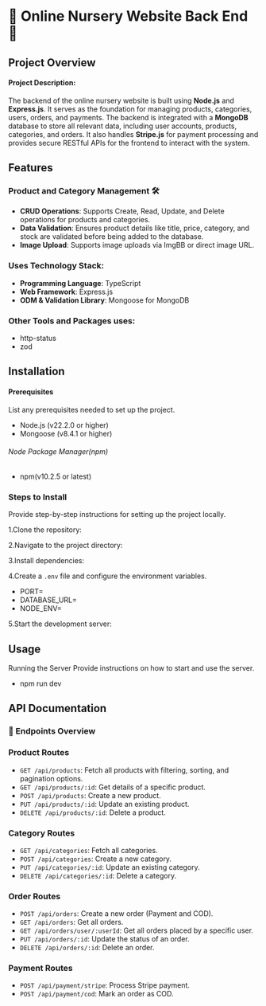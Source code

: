 
# 🌱 Online Nursery Website Back End 🌱


## Project Overview

#### Project Description:
The backend of the online nursery website is built using **Node.js** and **Express.js**. It serves as the foundation for managing products, categories, users, orders, and payments. The backend is integrated with a **MongoDB** database to store all relevant data, including user accounts, products, categories, and orders. It also handles **Stripe.js** for payment processing and provides secure RESTful APIs for the frontend to interact with the system.

## Features

### Product and Category Management 🛠️

- **CRUD Operations**: Supports Create, Read, Update, and Delete operations for products and categories.
- **Data Validation**: Ensures product details like title, price, category, and stock are validated before being added to the database.
- **Image Upload**: Supports image uploads via ImgBB or direct image URL.



### Uses Technology Stack:

*   **Programming Language**: TypeScript
*   **Web Framework**: Express.js
*   **ODM & Validation Library**: Mongoose for MongoDB


### Other Tools and Packages uses:

*   http-status
*   zod

## Installation
#### Prerequisites
List any prerequisites needed to set up the project.

- Node.js (v22.2.0 or higher)
- Mongoose (v8.4.1 or higher)
###### Node Package Manager(npm)
- npm(v10.2.5 or latest) 

### Steps to Install
Provide step-by-step instructions for setting up the project locally.

1.Clone the repository:

2.Navigate to the project directory:

3.Install dependencies:

4.Create a `.env` file and configure the environment variables. 
- PORT=
- DATABASE_URL=
- NODE_ENV=

5.Start the development server:


## Usage
Running the Server
Provide instructions on how to start and use the server.

* npm run dev


## API Documentation
### 🔑 Endpoints Overview

### Product Routes
- `GET /api/products`: Fetch all products with filtering, sorting, and pagination options.
- `GET /api/products/:id`: Get details of a specific product.
- `POST /api/products`:  Create a new product.
- `PUT /api/products/:id`: Update an existing product.
- `DELETE /api/products/:id`: Delete a product.

### Category Routes
- `GET /api/categories`: Fetch all categories.
- `POST /api/categories`: Create a new category.
- `PUT /api/categories/:id`: Update an existing category.
- `DELETE /api/categories/:id`: Delete a category.


### Order Routes
- `POST /api/orders`: Create a new order (Payment and COD).
- `GET /api/orders`: Get all orders.
- `GET /api/orders/user/:userId`: Get all orders placed by a specific user.
- `PUT /api/orders/:id`: Update the status of an order.
- `DELETE /api/orders/:id`: Delete an order.

### Payment Routes
- `POST /api/payment/stripe`: Process Stripe payment.
- `POST /api/payment/cod`: Mark an order as COD.

